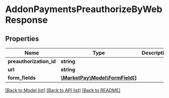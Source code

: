# AddonPaymentsPreauthorizeByWebResponse

## Properties
Name | Type | Description | Notes
------------ | ------------- | ------------- | -------------
**preauthorization_id** | **string** |  | [optional] 
**url** | **string** |  | [optional] 
**form_fields** | [**\MarketPay\Model\FormField[]**](FormField.md) |  | [optional] 

[[Back to Model list]](../README.md#documentation-for-models) [[Back to API list]](../README.md#documentation-for-api-endpoints) [[Back to README]](../README.md)


